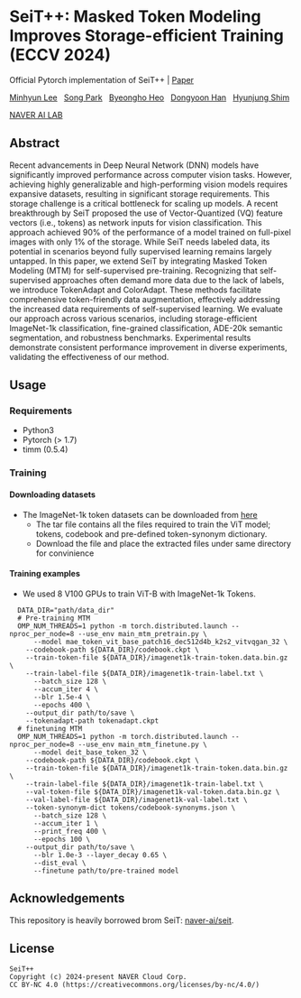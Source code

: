 # SeiT++: Masked Token Modeling Improves Storage-efficient Training (ECCV 2024)
Official Pytorch implementation of SeiT++ | [Paper](https://arxiv.org/abs/2312.10105)

 [Minhyun Lee](https://scholar.google.com/citations?user=2hUlCnQAAAAJ&hl=ko) &nbsp; [Song Park](https://8uos.github.io/) &nbsp; [Byeongho Heo](https://sites.google.com/view/byeongho-heo/home) &nbsp; [Dongyoon Han](https://sites.google.com/site/dyhan0920/) &nbsp; [Hyunjung Shim](https://scholar.google.com/citations?user=KB5XZGIAAAAJ&hl=en) 

[NAVER AI LAB](https://naver-career.gitbook.io/en/teams/clova-cic)

## Abstract

Recent advancements in Deep Neural Network (DNN) models have significantly improved performance across computer vision tasks. However, achieving highly generalizable and high-performing vision models requires expansive datasets, resulting in significant storage requirements. This storage challenge is a critical bottleneck for scaling up models. A recent breakthrough by SeiT proposed the use of Vector-Quantized (VQ) feature vectors (i.e., tokens) as network inputs for vision classification. This approach achieved 90% of the performance of a model trained on full-pixel images with only 1% of the storage. While SeiT needs labeled data, its potential in scenarios beyond fully supervised learning remains largely untapped. In this paper, we extend SeiT by integrating Masked Token Modeling (MTM) for self-supervised pre-training. Recognizing that self-supervised approaches often demand more data due to the lack of labels, we introduce TokenAdapt and ColorAdapt. These methods facilitate comprehensive token-friendly data augmentation, effectively addressing the increased data requirements of self-supervised learning. We evaluate our approach across various scenarios, including storage-efficient ImageNet-1k classification, fine-grained classification, ADE-20k semantic segmentation, and robustness benchmarks. Experimental results demonstrate consistent performance improvement in diverse experiments, validating the effectiveness of our method.


## Usage

### Requirements
- Python3
- Pytorch (> 1.7)
- timm (0.5.4)

### Training
#### Downloading datasets
- The ImageNet-1k token datasets can be downloaded from [here](https://github.com/naver-ai/seit/releases)
  - The tar file contains all the files required to train the ViT model; tokens, codebook and pre-defined token-synonym dictionary.
  - Download the file and place the extracted files under same directory for convinience

#### Training examples
- We used 8 V100 GPUs to train ViT-B with ImageNet-1k Tokens.
```
  DATA_DIR="path/data_dir"
  # Pre-training MTM
  OMP_NUM_THREADS=1 python -m torch.distributed.launch --nproc_per_node=8 --use_env main_mtm_pretrain.py \
	  --model mae_token_vit_base_patch16_dec512d4b_k2s2_vitvqgan_32 \
    --codebook-path ${DATA_DIR}/codebook.ckpt \
    --train-token-file ${DATA_DIR}/imagenet1k-train-token.data.bin.gz \
    --train-label-file ${DATA_DIR}/imagenet1k-train-label.txt \
	  --batch_size 128 \
	  --accum_iter 4 \
	  --blr 1.5e-4 \
	  --epochs 400 \
    --output_dir path/to/save \
    --tokenadapt-path tokenadapt.ckpt    
  # finetuning MTM
  OMP_NUM_THREADS=1 python -m torch.distributed.launch --nproc_per_node=8 --use_env main_mtm_finetune.py \
	  --model deit_base_token_32 \
    --codebook-path ${DATA_DIR}/codebook.ckpt \
    --train-token-file ${DATA_DIR}/imagenet1k-train-token.data.bin.gz \
    --train-label-file ${DATA_DIR}/imagenet1k-train-label.txt \
    --val-token-file ${DATA_DIR}/imagenet1k-val-token.data.bin.gz \
    --val-label-file ${DATA_DIR}/imagenet1k-val-label.txt \
    --token-synonym-dict tokens/codebook-synonyms.json \
	  --batch_size 128 \
	  --accum_iter 1 \
	  --print_freq 400 \
	  --epochs 100 \
    --output_dir path/to/save \
	  --blr 1.0e-3 --layer_decay 0.65 \
	  --dist_eval \
	  --finetune path/to/pre-trained model
```  

## Acknowledgements

This repository is heavily borrowed brom SeiT: [naver-ai/seit](https://github.com/naver-ai/seit).

## License
```
SeiT++
Copyright (c) 2024-present NAVER Cloud Corp.
CC BY-NC 4.0 (https://creativecommons.org/licenses/by-nc/4.0/)
```
